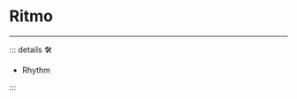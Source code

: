 # Ritmo

---

<!-- =================================================== -->
<!-- =================================================== -->
<!-- =================================================== -->
<!-- =================================================== -->
<!-- =================================================== -->
::: details 🛠

- Rhythm

:::
